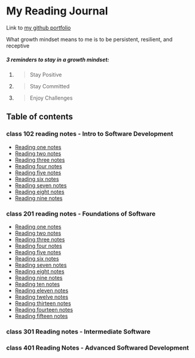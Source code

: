 # My Reading Journal

Link to [my github portfolio](https://github.com/donaldfletcher1)

What growth mindset means to me is to be persistent, resilient, and receptive

##### **3 reminders to stay in a growth mindset:**

1. >Stay Positive
2. >Stay Committed
3. >Enjoy Challenges

## Table of contents

### class 102 reading notes - Intro to Software Development

- [Reading one notes](./class102-readingnotes/reading-01-notes.md)
- [Reading two notes](./class102-readingnotes/reading-02-notes.md)
- [Reading three notes](./class102-readingnotes/reading-03-notes.md)
- [Reading four notes](./class102-readingnotes/reading-04-notes.md)
- [Reading five notes](./class102-readingnotes/reading-05-notes.md)
- [Reading six notes](./class102-readingnotes/reading-06-notes.md)
- [Reading seven notes](./class102-readingnotes/reading-07-notes.md)
- [Reading eight notes](./class102-readingnotes/reading-08-notes.md)
- [Reading nine notes](./class102-readingnotes/reading-09-notes.md)

### class 201 reading notes - Foundations of Software 

- [Reading one notes](./class201-readingnotes/reading-01-notes.md)
- [Reading two notes](./class201-readingnotes/reading-02-notes.md)
- [Reading three notes](./class201-readingnotes/reading-03-notes.md)
- [Reading four notes](./class201-readingnotes/reading-04-notes.md)
- [Reading five notes](./class201-readingnotes/reading-05-notes.md)
- [Reading six notes](./class201-readingnotes/reading-06-notes.md)
- [Reading seven notes](./class201-readingnotes/reading-07-notes.md)
- [Reading eight notes](./class201-readingnotes/reading-08-notes.md)
- [Reading nine notes](./class201-readingnotes/reading-09-notes.md)
- [Reading ten notes](./class201-readingnotes/reading-10-notes.md)
- [Reading eleven notes](./class201-readingnotes/reading-11-notes.md)
- [Reading twelve notes](./class201-readingnotes/reading-12-notes.md)
- [Reading thirteen notes](./class201-readingnotes/reading-13-notes.md)
- [Reading fourteen notes](./class201-readingnotes/reading-14-notes.md)
- [Reading fifteen notes](./class201-readingnotes/reading-15-notes.md)

### class 301 Reading notes - Intermediate Software










### class 401 Reading Notes - Advanced Softwared Development
